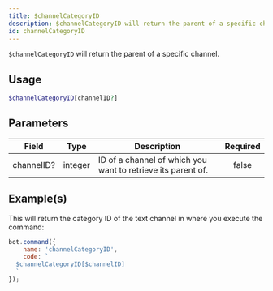 ```yaml
---
title: $channelCategoryID
description: $channelCategoryID will return the parent of a specific channel.
id: channelCategoryID
---
```


`$channelCategoryID` will return the parent of a specific channel.

## Usage

```php
$channelCategoryID[channelID?]
```

## Parameters

| Field      | Type    | Description                                                 | Required |
| ---------- | ------- | ----------------------------------------------------------- | :------: |
| channelID? | integer | ID of a channel of which you want to retrieve its parent of. |  false   |

## Example(s)

This will return the category ID of the text channel in where you execute the command:

```javascript
bot.command({
    name: 'channelCategoryID',
    code: `
  $channelCategoryID[$channelID]
  `
});
```